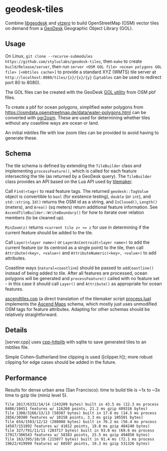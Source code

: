 # geodesk-tiles #

Combine [libgeodesk](https://github.com/clarisma/libgeodesk) and [vtzero](https://github.com/mapbox/vtzero) to build OpenStreetMap (OSM) vector tiles on demand from a [GeoDesk](https://www.geodesk.com/) Geographic Object Library (GOL).


## Usage ##

On Linux, `git clone --recurse-submodules https://github.com/styluslabs/geodesk-tiles`, then `make` to create `build/Release/server`, then run `server <OSM GOL file> <ocean polygons GOL file> [<mbtiles cache>]` to provide a standard XYZ (WMTS) tile server at `http://localhost:8080/tiles/{z}/{x}/{y}` (`iptables` can be used to redirect port 80 to 8080).

The GOL files can be created with the GeoDesk [GOL utility](https://docs.geodesk.com/gol/build) from OSM pbf files.

To create a pbf for ocean polygons, simplified water polygons from https://osmdata.openstreetmap.de/data/water-polygons.html can be converted with [ogr2osm](https://github.com/roelderickx/ogr2osm).  These are used for determining whether tiles without any coastline ways are ocean or land.

An initial mbtiles file with low zoom tiles can be provided to avoid having to generate these.


## Schema ##

The tile schema is defined by extending the `TileBuilder` class and implementing `processFeature()`, which is called for each feature intersecting the tile (as returned by a GeoDesk query).  The `TileBuilder` class provides an API based on the Lua API used by [tilemaker](https://github.com/systemed/tilemaker/).

Call `Find(<tag>)` to read feature tags.  The returned `geodesk::TagValue` object is convertible to `bool` (for existence testing), `double` (or `int`), and `std::string`.  `Id()` returns the OSM id as a string, and `IsClosed()`, `Length()` (meters), and `Area()` (sq meters) return additional feature information.  See `AscendTileBuilder::WriteBoundary()` for how to iterate over relation members (to be cleaned up).

`MinZoom(z)` returns `<current tile z> >= z` for use in determining if the current feature should be added to the tile.

Call `Layer(<layer name>)` or `LayerAsCentroid(<layer name>)` to add the current feature (or its centroid as a single point) to the tile, then call `Attribute(<key>, <value>)` and `AttributeNumeric(<key>, <value>)` to add attributes.

Coastline ways (`natural=coastline`) should be passed to `addCoastline()` instead of being added to tile.  After all features are processed, ocean polygons will be generated and `processFeature()` called with no feature set - in this case it should call `Layer()` and `Attribute()` as appropriate for ocean features.

[ascendtiles.cpp](ascendtiles.cpp) (a direct translation of the tilemaker script [process.lua](https://github.com/styluslabs/maps/blob/master/scripts/tilemaker/process.lua)) implements the [Ascend Maps](https://github.com/styluslabs/maps/) schema, which mostly just uses unmodified OSM tags for feature attributes.  Adapting for other schemas should be relatively straightforward.


## Details ##

[server.cpp] uses [cpp-httplib](https://github.com/yhirose/cpp-httplib) with sqlite to save generated tiles to an mbtiles file.

Simple Cohen–Sutherland line clipping is used ([clipper.h]); more robust clipping for edge cases should be added in the future.


## Performance ##

Results for dense urban area (San Francisco): time to build tile is ~1x to ~3x time to gzip tile (miniz level 5).

    Tile 2617/6332/14/14 (243209 bytes) built in 43.5 ms (22.3 ms process 8486/10451 features w/ 116260 points, 21.2 ms gzip 489316 bytes)
    Tile 1308/3166/13/13 (50387 bytes) built in 17.8 ms (14.5 ms process 2856/30380 features w/ 10158 points, 3.3 ms gzip 105501 bytes)
    Tile 654/1583/12/12 (208908 bytes) built in 76.2 ms (56.4 ms process 14587/151092 features w/ 41012 points, 19.8 ms gzip 484240 bytes)
    Tile 327/791/11/11 (203717 bytes) built in 93.0 ms (69.6 ms process 17917/306543 features w/ 58383 points, 23.5 ms gzip 494058 bytes)
    Tile 163/395/10/10 (215077 bytes) built in 91.4 ms (72.1 ms process 19622/419999 features w/ 68507 points, 19.3 ms gzip 531326 bytes)
